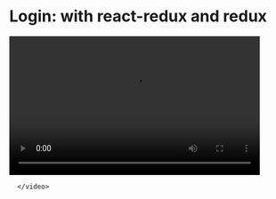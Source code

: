 <h1>Login: with react-redux and redux</h1>

<video width="450" height="250"
      controls preload="auto">
        <source src="Recording 2024-06-18 101351.mp4" 
                type="video/mp4"></source>
       
      </video>